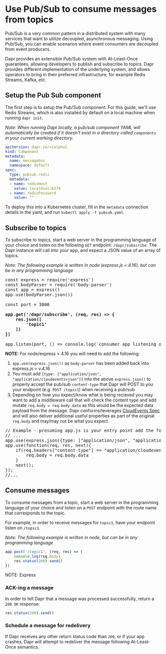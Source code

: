 # Use Pub/Sub to consume messages from topics

Pub/Sub is a very common pattern in a distributed system with many services that want to utilize decoupled, asynchronous messaging.
Using Pub/Sub, you can enable scenarios where event consumers are decoupled from event producers.

Dapr provides an extensible Pub/Sub system with At-Least-Once guarantees, allowing developers to publish and subscribe to topics.
Dapr provides different implementation of the underlying system, and allows operators to bring in their preferred infrastructure, for example Redis Streams, Kafka, etc.

## Setup the Pub Sub component

The first step is to setup the Pub/Sub component.
For this guide, we'll use Redis Streams, which is also installed by default on a local machine when running `dapr init`.

*Note: When running Dapr locally, a pub/sub component YAML will automatically be created if it doesn't exist in a directory called `components` in your current working directory.*

```yaml
apiVersion: dapr.io/v1alpha1
kind: Component
metadata:
  name: messagebus
  namespace: default
spec:
  type: pubsub.redis
  metadata:
  - name: redisHost
    value: localhost:6379
  - name: redisPassword
    value: ""
```

To deploy this into a Kubernetes cluster, fill in the `metadata` connection details in the yaml, and run `kubectl apply -f pubsub.yaml`.

## Subscribe to topics

To subscribe to topics, start a web server in the programming language of your choice and listen on the following `GET` endpoint: `/dapr/subscribe`.
The Dapr instance will call into your app, and expect a JSON value of an array of topics.

*Note: The following example is written in node (express.js < 4.16), but can be in any programming language*

<pre>
const express = require('express')
const bodyParser = require('body-parser')
const app = express()
app.use(bodyParser.json())

const port = 3000

<b>app.get('/dapr/subscribe', (req, res) => {
    res.json([
        'topic1'
    ])
})</b>

app.listen(port, () => console.log(`consumer app listening on port ${port}!`))
</pre>

**NOTE:** For node/express > 4.16 you will need to add the following:
1. ```app.use(express.json())``` as ```body-parser``` has been added back into express.js > v.4.16
2. You must add ```{type: ["application/json", "application/cloudevents+json"]}``` into the above ```express.json()``` to properly accept the pub/sub ```content-type``` that Dapr will POST to you your endpoint (e.g. ```POST /topic1```) when receiving a pub/sub
3. Depending on how you expect/know what is being recieved you may want to add a middleware call that will check the content type and add mutate ```req.body = req.body.data``` as this would be the expected data payload from the message.  Dapr conforms/leverages [CloudEvents Spec](https://cloudevents.io) and will also deliver additional useful properties as part of the original ```req.body``` and may/may not be what you expect.

<pre>
// Example - presuming app.js is your entry point add the following in your middleware calls:
// ...
app.use(express.json({type: ["application/json", "application/cloudevents+json"]}));
app.use(function(req, res, next){
    if(req.headers["content-type"] == "application/cloudevents+json") {
        req.body = req.body.data
    }
    next();
});
//...
</pre>

## Consume messages

To consume messages from a topic, start a web server in the programming language of your choice and listen on a `POST` endpoint with the route name that corresponds to the topic.

For example, in order to receive messages for  `topic1`, have your endpoint listen on `/topic1`.

*Note: The following example is written in node, but can be in any programming language*

```javascript
app.post('/topic1', (req, res) => {
    console.log(req.body)
    res.status(200).send()
})
```

NOTE: Express

### ACK-ing a message

In order to tell Dapr that a message was processed successfully, return a `200 OK` response:

```javascript
res.status(200).send()
```

### Schedule a message for redelivery

If Dapr receives any other return status code than `200`, or if your app crashes, Dapr will attempt to redeliver the message following At-Least-Once semantics.
